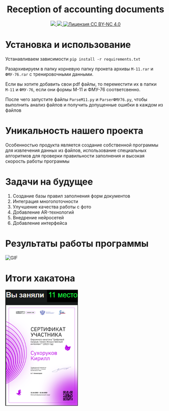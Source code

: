 <h1 align="center">Reception of accounting documents</h1>
<div align="center">
  <a href="https://github.com/K1rsN7/Reception-of-accounting-documents/issues">
		<img src="https://img.shields.io/github/issues/K1rsN7/Reception-of-accounting-documents?color=4A73DF&labelColor=1C2325&style=for-the-badge">
	</a>
	<a href="https://github.com/K1rsN7/Reception-of-accounting-documents/stargazers">
		<img src="https://img.shields.io/github/stars/K1rsN7/Reception-of-accounting-documents?color=4A73DF&labelColor=1C2325&style=for-the-badge">
	</a>
	<a href="./LICENSE">
		<img src="https://img.shields.io/badge/Licence-CC%20BY--NC%204.0-4A73DF?style=for-the-badge&labelColor=1C2325" alt="Лицензия CC BY-NC 4.0">
	</a>
</div>
<div align='left'>
<h1>Установка и использование</h1>
</div>
<div>
  
  Устанавливаем зависимости `pip install -r requirements.txt` 
  
  Разархивируем в папку корневую папку прокета архивы `М-11.rar` и `ФМУ-76.rar` с тренировочными данными.
  
  Если вы хотите добавить свои pdf файлы, то переместити их в папки `М-11` и `ФМУ-76`, если они формы М-11 и ФМУ-76 соответсвенно.
  
  После чего запустите файлы `ParseM11.py` и `ParserФМУ76.py`, чтобы выполнить анализ файлов и получить допущенные ошибки в каждом из файлов
</div>
<div align='left'>
  <h1>Уникальность нашего проекта</h1>
</div>
<div>
  Особенностью продукта является создание собственной программы для извлечения данных из файлов, использование специальных алгоритмов для проверки правильности заполнения и высокая скорость работы программы
</div>
<div align='left'>
  <h1>Задачи на будущее</h1>
</div> 
<div>
  <ol>
   <li>Создание базы правил заполнения форм документов</li>
   <li>Интеграция многопоточности</li>
   <li>Улучшение качества работы с фото</li>
   <li>Добавление AR-технологий</li>
   <li>Внедрение нейросетей</li>
   <li>Добавление интерфейса</li>
  </ol>
</div>
<div align='left'>
<h1>Результаты работы программы</h1>
</div> 
<div>
  <img alt="GIF" src="demka.gif"/>
</div>
<div align='left'>
  <h1>Итоги хакатона</h1>
  <a href="https://github.com/K1rsN7/Reception-of-accounting-documents/blob/main/itog.png" target="_blank"> <img  src="./itog.png" /></a>
</div>
